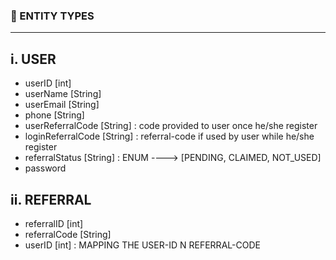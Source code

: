 ### 📌 ENTITY TYPES
----

## i. USER
 - userID [int]
 - userName [String]
 - userEmail [String]
 - phone [String]
 - userReferralCode [String] : code provided to user once he/she register
 - loginReferralCode [String] : referral-code if used by user while he/she register
 - referralStatus [String] :
             ENUM ----> [PENDING, CLAIMED, NOT_USED]
 - password



## ii. REFERRAL
  - referralID [int]
  - referralCode [String]
  - userID [int] :  MAPPING THE USER-ID N REFERRAL-CODE
